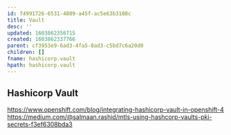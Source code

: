 ```yaml
---
id: f4991726-6531-4809-a45f-ac5e63b3108c
title: Vault
desc: ''
updated: 1603862356715
created: 1603862337766
parent: cf3953e9-6ad3-4fa5-8ad3-c5bd7c6a20d0
children: []
fname: hashicorp.vault
hpath: hashicorp.vault
---
```

## Hashicorp Vault

<https://www.openshift.com/blog/integrating-hashicorp-vault-in-openshift-4>
<https://medium.com/@salmaan.rashid/mtls-using-hashcorp-vaults-pki-secrets-f3ef6308bda3>

